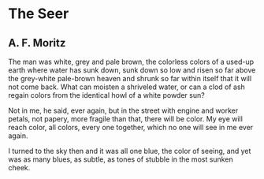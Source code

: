 # The Seer
## A. F. Moritz
The man was white, grey and pale brown,
the colorless colors of a used-up earth
where water has sunk down,
sunk down so low and risen
so far above the grey-white pale-brown heaven
and shrunk so far within itself
that it will not come back. What can moisten
a shriveled water, or can a clod of ash
regain colors from the identical howl
of a white powder sun?

Not in me, he said,
ever again, but in the street
with engine and worker petals, not papery,
more fragile than that, there will be color.
My eye will reach color, all colors, every one
together, which no one will see in me
ever again.

I turned to the sky then
and it was all one blue, the color of seeing,
and yet was as many blues, as subtle,
as tones of stubble in the most sunken cheek.